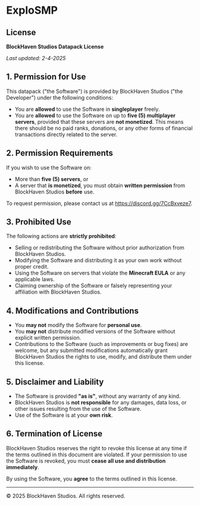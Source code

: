 # ExploSMP
## License
**BlockHaven Studios Datapack License**

_Last updated: 2-4-2025_

## 1. Permission for Use
This datapack ("the Software") is provided by BlockHaven Studios ("the Developer") under the following conditions:

- You are **allowed** to use the Software in **singleplayer** freely.
- You are **allowed** to use the Software on up to **five (5) multiplayer servers**, provided that these servers are **not monetized**. This means there should be no paid ranks, donations, or any other forms of financial transactions directly related to the server.

## 2. Permission Requirements
If you wish to use the Software on:
- More than **five (5) servers**, or
- A server that **is monetized**, you must obtain **written permission** from BlockHaven Studios **before** use.

To request permission, please contact us at https://discord.gg/7CcBxveze7.

## 3. Prohibited Use
The following actions are **strictly prohibited**:
- Selling or redistributing the Software without prior authorization from BlockHaven Studios.
- Modifying the Software and distributing it as your own work without proper credit.
- Using the Software on servers that violate the **Minecraft EULA** or any applicable laws.
- Claiming ownership of the Software or falsely representing your affiliation with BlockHaven Studios.

## 4. Modifications and Contributions
- You **may not** modify the Software for **personal use**.
- You **may not** distribute modified versions of the Software without explicit written permission.
- Contributions to the Software (such as improvements or bug fixes) are welcome, but any submitted modifications automatically grant BlockHaven Studios the rights to use, modify, and distribute them under this license.

## 5. Disclaimer and Liability
- The Software is provided **"as is"**, without any warranty of any kind.
- BlockHaven Studios is **not responsible** for any damages, data loss, or other issues resulting from the use of the Software.
- Use of the Software is at your **own risk**.

## 6. Termination of License
BlockHaven Studios reserves the right to revoke this license at any time if the terms outlined in this document are violated. If your permission to use the Software is revoked, you must **cease all use and distribution immediately**.

By using the Software, you **agree** to the terms outlined in this license.

---
© 2025 BlockHaven Studios. All rights reserved.
